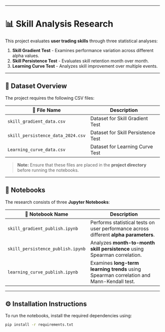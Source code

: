 
---

# 📊 **Skill Analysis Research**
This project evaluates **user trading skills** through three statistical analyses:  
1. **Skill Gradient Test** - Examines performance variation across different alpha values.  
2. **Skill Persistence Test** - Evaluates skill retention month over month.  
3. **Learning Curve Test** - Analyzes skill improvement over multiple events.  

---

## 📂 **Dataset Overview**
The project requires the following CSV files:  

| 📁 File Name                  | Description |
|------------------------------|------------|
| `skill_gradient_data.csv`     | Dataset for Skill Gradient Test |
| `skill_persistence_data_2024.csv` | Dataset for Skill Persistence Test |
| `Learning_curve_data.csv`     | Dataset for Learning Curve Test |

> **Note:** Ensure that these files are placed in the **project directory** before running the notebooks.

---



## 📝 **Notebooks**  
The research consists of three **Jupyter Notebooks**:  

| 📘 Notebook Name | Description |
|-----------------|------------|
| `skill_gradient_publish.ipynb` | Performs statistical tests on user performance across different **alpha parameters**. |
| `skill_persistence_publish.ipynb` | Analyzes **month-to-month skill persistence** using Spearman correlation. |
| `learning_curve_publish.ipynb` | Examines **long-term learning trends** using Spearman correlation and Mann-Kendall test. |

---

## ⚙️ **Installation Instructions**
To run the notebooks, install the required dependencies using:  

```sh
pip install -r requirements.txt
